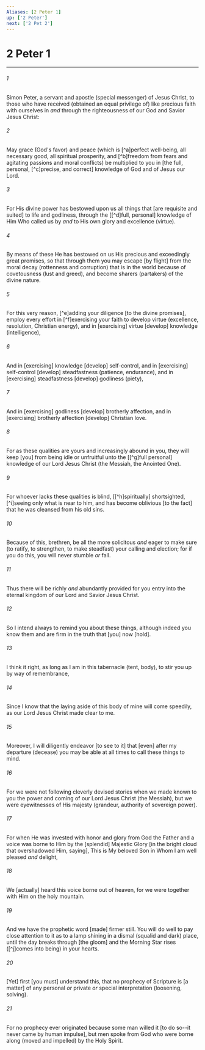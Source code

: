 ```yaml
---
Aliases: [2 Peter 1]
up: ['2 Peter']
next: ['2 Pet 2']
---
```

# 2 Peter 1

***














###### 1 






Simon Peter, a servant and apostle (special messenger) of Jesus Christ, to those who have received (obtained an equal privilege of) like precious faith with ourselves in _and_ through the righteousness of our God and Savior Jesus Christ: 













###### 2 






May grace (God's favor) and peace (which is [^a]perfect well-being, all necessary good, all spiritual prosperity, and [^b]freedom from fears and agitating passions and moral conflicts) be multiplied to you in [the full, personal, [^c]precise, and correct] knowledge of God and of Jesus our Lord. 













###### 3 






For His divine power has bestowed upon us all things that [are requisite and suited] to life and godliness, through the [[^d]full, personal] knowledge of Him Who called us by _and_ to His own glory and excellence (virtue). 













###### 4 






By means of these He has bestowed on us His precious and exceedingly great promises, so that through them you may escape [by flight] from the moral decay (rottenness and corruption) that is in the world because of covetousness (lust and greed), and become sharers (partakers) of the divine nature. 













###### 5 






For this very reason, [^e]adding your diligence [to the divine promises], employ every effort in [^f]exercising your faith to develop virtue (excellence, resolution, Christian energy), and in [exercising] virtue [develop] knowledge (intelligence), 













###### 6 






And in [exercising] knowledge [develop] self-control, and in [exercising] self-control [develop] steadfastness (patience, endurance), and in [exercising] steadfastness [develop] godliness (piety), 













###### 7 






And in [exercising] godliness [develop] brotherly affection, and in [exercising] brotherly affection [develop] Christian love. 













###### 8 






For as these qualities are yours and increasingly abound in you, they will keep [you] from being idle or unfruitful unto the [[^g]full personal] knowledge of our Lord Jesus Christ (the Messiah, the Anointed One). 













###### 9 






For whoever lacks these qualities is blind, [[^h]spiritually] shortsighted, [^i]seeing only what is near to him, and has become oblivious [to the fact] that he was cleansed from his old sins. 













###### 10 






Because of this, brethren, be all the more solicitous _and_ eager to make sure (to ratify, to strengthen, to make steadfast) your calling and election; for if you do this, you will never stumble _or_ fall. 













###### 11 






Thus there will be richly _and_ abundantly provided for you entry into the eternal kingdom of our Lord and Savior Jesus Christ. 













###### 12 






So I intend always to remind you about these things, although indeed you know them and are firm in the truth that [you] now [hold]. 













###### 13 






I think it right, as long as I am in this tabernacle (tent, body), to stir you up by way of remembrance, 













###### 14 






Since I know that the laying aside of this body of mine will come speedily, as our Lord Jesus Christ made clear to me. 













###### 15 






Moreover, I will diligently endeavor [to see to it] that [even] after my departure (decease) you may be able at all times to call these things to mind. 













###### 16 






For we were not following cleverly devised stories when we made known to you the power and coming of our Lord Jesus Christ (the Messiah), but we were eyewitnesses of His majesty (grandeur, authority of sovereign power). 













###### 17 






For when He was invested with honor and glory from God the Father and a voice was borne to Him by the [splendid] Majestic Glory [in the bright cloud that overshadowed Him, saying], This is My beloved Son in Whom I am well pleased _and_ delight, 













###### 18 






We [actually] heard this voice borne out of heaven, for we were together with Him on the holy mountain. 













###### 19 






And we have the prophetic word [made] firmer still. You will do well to pay close attention to it as to a lamp shining in a dismal (squalid and dark) place, until the day breaks through [the gloom] and the Morning Star rises ([^j]comes into being) in your hearts. 













###### 20 






[Yet] first [you must] understand this, that no prophecy of Scripture is [a matter] of any personal _or_ private _or_ special interpretation (loosening, solving). 













###### 21 






For no prophecy ever originated because some man willed it [to do so--it never came by human impulse], but men spoke from God who were borne along (moved and impelled) by the Holy Spirit.
